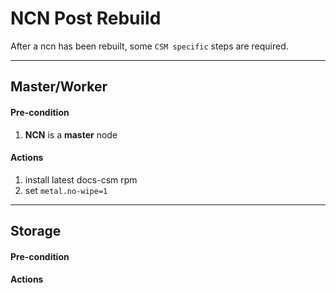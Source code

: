 # NCN Post Rebuild

After a ncn has been rebuilt, some `CSM specific` steps are required.

---

## Master/Worker

#### Pre-condition

1. **NCN** is a **master** node

#### Actions

1. install latest docs-csm rpm
1. set `metal.no-wipe=1`

---

## Storage

#### Pre-condition

#### Actions
